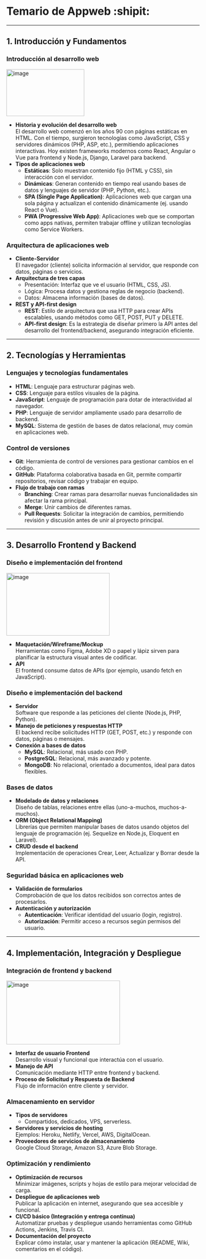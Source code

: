 # Temario de Appweb :shipit:

---

## 1. Introducción y Fundamentos

### Introducción al desarrollo web
<img width="203" height="122" alt="image" src="https://github.com/user-attachments/assets/bc589065-2ad9-4d70-b24c-8747e82f5c50" />

- **Historia y evolución del desarrollo web**  
  El desarrollo web comenzó en los años 90 con páginas estáticas en HTML. Con el tiempo, surgieron tecnologías como JavaScript, CSS y servidores dinámicos (PHP, ASP, etc.), permitiendo aplicaciones interactivas. Hoy existen frameworks modernos como React, Angular o Vue para frontend y Node.js, Django, Laravel para backend.
- **Tipos de aplicaciones web**  
  - **Estáticas**: Solo muestran contenido fijo (HTML y CSS), sin interacción con el servidor.
  - **Dinámicas**: Generan contenido en tiempo real usando bases de datos y lenguajes de servidor (PHP, Python, etc.).
  - **SPA (Single Page Application)**: Aplicaciones web que cargan una sola página y actualizan el contenido dinámicamente (ej. usando React o Vue).
  - **PWA (Progressive Web App)**: Aplicaciones web que se comportan como apps nativas, permiten trabajar offline y utilizan tecnologías como Service Workers.

### Arquitectura de aplicaciones web
- **Cliente-Servidor**  
  El navegador (cliente) solicita información al servidor, que responde con datos, páginas o servicios.
- **Arquitectura de tres capas**  
  - Presentación: Interfaz que ve el usuario (HTML, CSS, JS).
  - Lógica: Procesa datos y gestiona reglas de negocio (backend).
  - Datos: Almacena información (bases de datos).
- **REST y API-first design**  
  - **REST**: Estilo de arquitectura que usa HTTP para crear APIs escalables, usando métodos como GET, POST, PUT y DELETE.
  - **API-first design**: Es la estrategia de diseñar primero la API antes del desarrollo del frontend/backend, asegurando integración eficiente.

---

## 2. Tecnologías y Herramientas

### Lenguajes y tecnologías fundamentales
- **HTML**: Lenguaje para estructurar páginas web.
- **CSS**: Lenguaje para estilos visuales de la página.
- **JavaScript**: Lenguaje de programación para dotar de interactividad al navegador.
- **PHP**: Lenguaje de servidor ampliamente usado para desarrollo de backend.
- **MySQL**: Sistema de gestión de bases de datos relacional, muy común en aplicaciones web.

### Control de versiones
- **Git**: Herramienta de control de versiones para gestionar cambios en el código.
- **GitHub**: Plataforma colaborativa basada en Git, permite compartir repositorios, revisar código y trabajar en equipo.
- **Flujo de trabajo con ramas**  
  - **Branching**: Crear ramas para desarrollar nuevas funcionalidades sin afectar la rama principal.
  - **Merge**: Unir cambios de diferentes ramas.
  - **Pull Requests**: Solicitar la integración de cambios, permitiendo revisión y discusión antes de unir al proyecto principal.

---

## 3. Desarrollo Frontend y Backend

### Diseño e implementación del frontend
<img width="269" height="163" alt="image" src="https://github.com/user-attachments/assets/052186fb-66b1-4a85-8afb-5963f0ef93cf" />

- **Maquetación/Wireframe/Mockup**  
  Herramientas como Figma, Adobe XD o papel y lápiz sirven para planificar la estructura visual antes de codificar.
- **API**  
  El frontend consume datos de APIs (por ejemplo, usando fetch en JavaScript).

### Diseño e implementación del backend
- **Servidor**  
  Software que responde a las peticiones del cliente (Node.js, PHP, Python).
- **Manejo de peticiones y respuestas HTTP**  
  El backend recibe solicitudes HTTP (GET, POST, etc.) y responde con datos, páginas o mensajes.
- **Conexión a bases de datos**  
  - **MySQL**: Relacional, más usado con PHP.
  - **PostgreSQL**: Relacional, más avanzado y potente.
  - **MongoDB**: No relacional, orientado a documentos, ideal para datos flexibles.

### Bases de datos
- **Modelado de datos y relaciones**  
  Diseño de tablas, relaciones entre ellas (uno-a-muchos, muchos-a-muchos).
- **ORM (Object Relational Mapping)**  
  Librerías que permiten manipular bases de datos usando objetos del lenguaje de programación (ej. Sequelize en Node.js, Eloquent en Laravel).
- **CRUD desde el backend**  
  Implementación de operaciones Crear, Leer, Actualizar y Borrar desde la API.

### Seguridad básica en aplicaciones web
- **Validación de formularios**  
  Comprobación de que los datos recibidos son correctos antes de procesarlos.
- **Autenticación y autorización**  
  - **Autenticación**: Verificar identidad del usuario (login, registro).
  - **Autorización**: Permitir acceso a recursos según permisos del usuario.

---

## 4. Implementación, Integración y Despliegue

### Integración de frontend y backend
<img width="296" height="166" alt="image" src="https://github.com/user-attachments/assets/7fb161c9-2dd9-48fa-8a6e-5bb8b0069290" />

- **Interfaz de usuario Frontend**  
  Desarrollo visual y funcional que interactúa con el usuario.
- **Manejo de API**  
  Comunicación mediante HTTP entre frontend y backend.
- **Proceso de Solicitud y Respuesta de Backend**  
  Flujo de información entre cliente y servidor.

### Almacenamiento en servidor
- **Tipos de servidores**  
  - Compartidos, dedicados, VPS, serverless.
- **Servidores y servicios de hosting**  
  Ejemplos: Heroku, Netlify, Vercel, AWS, DigitalOcean.
- **Proveedores de servicios de almacenamiento**  
  Google Cloud Storage, Amazon S3, Azure Blob Storage.

### Optimización y rendimiento
- **Optimización de recursos**  
  Minimizar imágenes, scripts y hojas de estilo para mejorar velocidad de carga.
- **Despliegue de aplicaciones web**  
  Publicar la aplicación en internet, asegurando que sea accesible y funcional.
- **CI/CD básico (Integración y entrega continua)**  
  Automatizar pruebas y despliegue usando herramientas como GitHub Actions, Jenkins, Travis CI.
- **Documentación del proyecto**  
  Explicar cómo instalar, usar y mantener la aplicación (README, Wiki, comentarios en el código).
